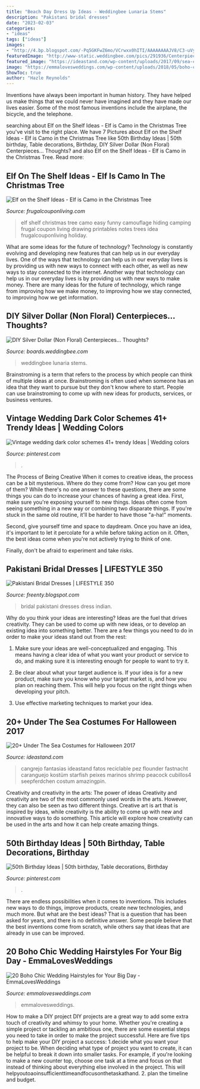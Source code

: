 ```yaml
---
title: "Beach Day Dress Up Ideas - Weddingbee Lunaria Stems"
description: "Pakistani bridal dresses"
date: "2023-02-03"
categories:
- "ideas"
tags: ["ideas"]
images:
- "http://4.bp.blogspot.com/-Pq5GKFwZ6mo/VCrwxx0hITI/AAAAAAAAJV8/C3-uVy_pBM0/s1600/Pakistan-and-Indian-Bridal-wedding-dress-collection-2013-10.png"
featuredImage: "http://www-static.weddingbee.com/pics/291936/Centerpieces_3.jpg"
featured_image: "https://ideastand.com/wp-content/uploads/2017/09/sea-costume-diy/20-under-the-sea-costumes-costume-diy.jpg"
image: "https://emmalovesweddings.com/wp-content/uploads/2018/05/boho-chic-wedding-hairstyle-with-headpieces.jpg"
ShowToc: true
author: "Hazle Reynolds"
---
```



Inventions have always been important in human history. They have helped us make things that we could never have imagined and they have made our lives easier. Some of the most famous inventions include the airplane, the bicycle, and the telephone.

	

		
searching about Elf on the Shelf Ideas - Elf is Camo in the Christmas Tree you've visit to the right place. We have 7 Pictures about Elf on the Shelf Ideas - Elf is Camo in the Christmas Tree like 50th Birthday Ideas | 50th birthday, Table decorations, Birthday, DIY Silver Dollar (Non Floral) Centerpieces… Thoughts? and also Elf on the Shelf Ideas - Elf is Camo in the Christmas Tree. Read more:
		
    
## Elf On The Shelf Ideas - Elf Is Camo In The Christmas Tree

<img loading=lazy src="http://cdn.frugalcouponliving.com/wp-content/uploads/2014/11/Elf-on-the-shelf-ideas-camo-frugal-coupon-living.jpg" onerror="this.onerror=null;this.src='https://tse2.mm.bing.net/th?id=OIP.7r37pjWjbchiaOhq1IXnjgHaLH&amp;pid=15.1';" alt="Elf on the Shelf Ideas - Elf is Camo in the Christmas Tree">

_Source: frugalcouponliving.com_

>elf shelf christmas tree camo easy funny camouflage hiding camping frugal coupon living drawing printables notes trees idea frugalcouponliving holiday. 

	

What are some ideas for the future of technology?
Technology is constantly evolving and developing new features that can help us in our everyday lives. One of the ways that technology can help us in our everyday lives is by providing us with new ways to connect with each other, as well as new ways to stay connected to the internet. Another way that technology can help us in our everyday lives is by providing us with new ways to make money. There are many ideas for the future of technology, which range from improving how we make money, to improving how we stay connected, to improving how we get information.

    
## DIY Silver Dollar (Non Floral) Centerpieces… Thoughts?

<img loading=lazy src="http://www-static.weddingbee.com/pics/291936/Centerpieces_3.jpg" onerror="this.onerror=null;this.src='https://tse1.mm.bing.net/th?id=OIP.d8AzWt6dDAWz1_iXiGYKUQHaJ4&amp;pid=15.1';" alt="DIY Silver Dollar (Non Floral) Centerpieces… Thoughts?">

_Source: boards.weddingbee.com_

>weddingbee lunaria stems. 

	

Brainstroming is a term that refers to the process by which people can think of multiple ideas at once. Brainstroming is often used when someone has an idea that they want to pursue but they don't know where to start. People can use brainstroming to come up with new ideas for products, services, or business ventures.

    
## Vintage Wedding Dark Color Schemes 41+ Trendy Ideas | Wedding Colors

<img loading=lazy src="https://i.pinimg.com/736x/a8/7c/89/a87c892200e29db2bc8534aeab6002b0.jpg" onerror="this.onerror=null;this.src='https://tse3.mm.bing.net/th?id=OIP.7td3sgmDlObDTxlxx0ApFwAAAA&amp;pid=15.1';" alt="Vintage wedding dark color schemes 41+ trendy Ideas | Wedding colors">

_Source: pinterest.com_

>. 

	

The Process of Being Creative
When it comes to creative ideas, the process can be a bit mysterious. Where do they come from? How can you get more of them? While there's no one answer to these questions, there are some things you can do to increase your chances of having a great idea.
First, make sure you're exposing yourself to new things. Ideas often come from seeing something in a new way or combining two disparate things. If you're stuck in the same old routine, it'll be harder to have those "a-ha!" moments.

 Second, give yourself time and space to daydream. Once you have an idea, it's important to let it percolate for a while before taking action on it. Often, the best ideas come when you're not actively trying to think of one.

Finally, don't be afraid to experiment and take risks.

    
## Pakistani Bridal Dresses | LIFESTYLE 350

<img loading=lazy src="http://4.bp.blogspot.com/-Pq5GKFwZ6mo/VCrwxx0hITI/AAAAAAAAJV8/C3-uVy_pBM0/s1600/Pakistan-and-Indian-Bridal-wedding-dress-collection-2013-10.png" onerror="this.onerror=null;this.src='https://tse3.mm.bing.net/th?id=OIP.jQwEFBp498loCaWV6a8p7wHaLl&amp;pid=15.1';" alt="Pakistani Bridal Dresses | LIFESTYLE 350">

_Source: freenty.blogspot.com_

>bridal pakistani dresses dress indian. 

	

Why do you think your ideas are interesting?
Ideas are the fuel that drives creativity. They can be used to come up with new ideas, or to develop an existing idea into something better. There are a few things you need to do in order to make your ideas stand out from the rest:
1. Make sure your ideas are well-conceptualized and engaging. This means having a clear idea of what you want your product or service to do, and making sure it is interesting enough for people to want to try it.

2. Be clear about what your target audience is. If your idea is for a new product, make sure you know who your target market is, and how you plan on reaching them. This will help you focus on the right things when developing your pitch.

3. Use effective marketing techniques to market your idea.

    
## 20+ Under The Sea Costumes For Halloween 2017

<img loading=lazy src="https://ideastand.com/wp-content/uploads/2017/09/sea-costume-diy/20-under-the-sea-costumes-costume-diy.jpg" onerror="this.onerror=null;this.src='https://tse3.mm.bing.net/th?id=OIP.HjtZHAVHNzSW72UB1LX2iAHaNd&amp;pid=15.1';" alt="20+ Under The Sea Costumes for Halloween 2017">

_Source: ideastand.com_

>cangrejo fantasias ideastand fatos reciclable pez flounder fastnacht caranguejo kostüm starfish peixes marinos shrimp peacock cubillos4 seepferdchen costum amazingpin. 

	

Creativity and creativity in the arts: The power of ideas
Creativity and creativity are two of the most commonly used words in the arts. However, they can also be seen as two different things. Creative art is art that is inspired by ideas, while creativity is the ability to come up with new and innovative ways to do something. This article will explore how creativity can be used in the arts and how it can help create amazing things.

    
## 50th Birthday Ideas | 50th Birthday, Table Decorations, Birthday

<img loading=lazy src="https://i.pinimg.com/736x/57/62/21/576221774e867fd49bbd2a9f152e68de.jpg" onerror="this.onerror=null;this.src='https://tse3.mm.bing.net/th?id=OIP.0K9vtAi-U_4GZ8sotCAmGAHaJ3&amp;pid=15.1';" alt="50th Birthday Ideas | 50th birthday, Table decorations, Birthday">

_Source: pinterest.com_

>. 

	

There are endless possibilities when it comes to inventions. This includes new ways to do things, improve products, create new technologies, and much more. But what are the best ideas? That is a question that has been asked for years, and there is no definitive answer. Some people believe that the best inventions come from scratch, while others say that ideas that are already in use can be improved.

    
## 20 Boho Chic Wedding Hairstyles For Your Big Day - EmmaLovesWeddings

<img loading=lazy src="https://emmalovesweddings.com/wp-content/uploads/2018/05/boho-chic-wedding-hairstyle-with-headpieces.jpg" onerror="this.onerror=null;this.src='https://tse1.mm.bing.net/th?id=OIP.F6tgoBvyE0G4AplWZ0OuWAHaLH&amp;pid=15.1';" alt="20 Boho Chic Wedding Hairstyles for Your Big Day - EmmaLovesWeddings">

_Source: emmalovesweddings.com_

>emmalovesweddings. 

	

How to make a DIY project
DIY projects are a great way to add some extra touch of creativity and whimsy to your home. Whether you're creating a simple project or tackling an ambitious one, there are some essential steps you need to take in order to make the project successful. Here are five tips to help make your DIY project a success: 
1.decide what you want your project to be. When deciding what type of project you want to create, it can be helpful to break it down into smaller tasks. For example, if you're looking to make a new counter top, choose one task at a time and focus on that instead of thinking about everything else involved in the project. This will helpyoutoaoinsufficienttimeandfocusonthetaskathand. 
2. plan the timeline and budget.

